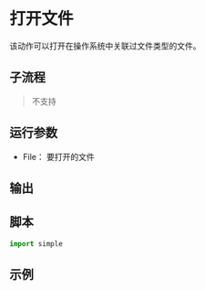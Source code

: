 # 打开文件 
该动作可以打开在操作系统中关联过文件类型的文件。



## 子流程

> 不支持


## 运行参数

* File： 要打开的文件

## 输出



## 脚本

```python
import simple

```

## 示例

